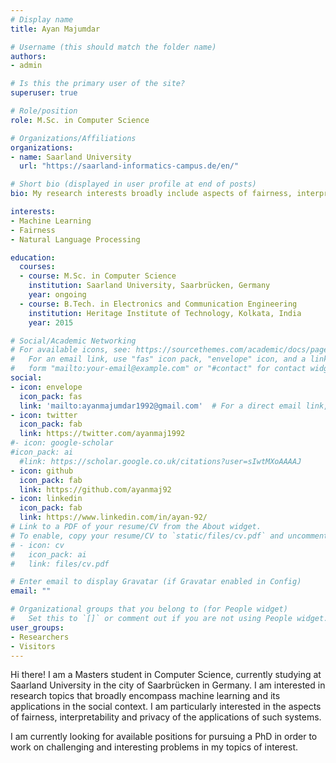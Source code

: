 ```yaml
---
# Display name
title: Ayan Majumdar

# Username (this should match the folder name)
authors:
- admin

# Is this the primary user of the site?
superuser: true

# Role/position
role: M.Sc. in Computer Science

# Organizations/Affiliations
organizations:
- name: Saarland University
  url: "https://saarland-informatics-campus.de/en/"

# Short bio (displayed in user profile at end of posts)
bio: My research interests broadly include aspects of fairness, interpretability and privacy of machine learning algorithms and decision-making systems.

interests:
- Machine Learning
- Fairness
- Natural Language Processing

education:
  courses:
  - course: M.Sc. in Computer Science
    institution: Saarland University, Saarbrücken, Germany
    year: ongoing
  - course: B.Tech. in Electronics and Communication Engineering
    institution: Heritage Institute of Technology, Kolkata, India
    year: 2015

# Social/Academic Networking
# For available icons, see: https://sourcethemes.com/academic/docs/page-builder/#icons
#   For an email link, use "fas" icon pack, "envelope" icon, and a link in the
#   form "mailto:your-email@example.com" or "#contact" for contact widget.
social:
- icon: envelope
  icon_pack: fas
  link: 'mailto:ayanmajumdar1992@gmail.com'  # For a direct email link, use "mailto:test@example.org".
- icon: twitter
  icon_pack: fab
  link: https://twitter.com/ayanmaj1992
#- icon: google-scholar
#icon_pack: ai
  #link: https://scholar.google.co.uk/citations?user=sIwtMXoAAAAJ
- icon: github
  icon_pack: fab
  link: https://github.com/ayanmaj92
- icon: linkedin
  icon_pack: fab
  link: https://www.linkedin.com/in/ayan-92/
# Link to a PDF of your resume/CV from the About widget.
# To enable, copy your resume/CV to `static/files/cv.pdf` and uncomment the lines below.
# - icon: cv
#   icon_pack: ai
#   link: files/cv.pdf

# Enter email to display Gravatar (if Gravatar enabled in Config)
email: ""

# Organizational groups that you belong to (for People widget)
#   Set this to `[]` or comment out if you are not using People widget.
user_groups:
- Researchers
- Visitors
---
```


Hi there! I am a Masters student in Computer Science, currently studying at Saarland University in the city of Saarbrücken in Germany. I am interested in research topics that broadly encompass machine learning and its applications in the social context. I am particularly interested in the aspects of fairness, interpretability and privacy of the applications of such systems.

I am currently looking for available positions for pursuing a PhD in order to work on challenging and interesting problems in my topics of interest.
